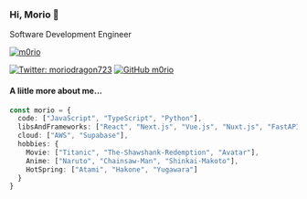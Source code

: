 ### Hi, Morio 👋

Software Development Engineer

<a href="https://github.com/m0rio/">
    <img src="https://komarev.com/ghpvc/?username=m0rio" alt="m0rio" />
</a>

[![Twitter: moriodragon723](https://img.shields.io/twitter/follow/moriodragon723?style=social)](https://twitter.com/moriodragon723)
[![GitHub m0rio](https://img.shields.io/github/followers/m0rio?label=follow&style=social)](https://github.com/m0rio)


#### A liitle more about me...

```typescript
const morio = {
  code: ["JavaScript", "TypeScript", "Python"],
  libsAndFrameworks: ["React", "Next.js", "Vue.js", "Nuxt.js", "FastAPI"],
  cloud: ["AWS", "Supabase"],
  hobbies: {
    Movie: ["Titanic", "The-Shawshank-Redemption", "Avatar"],
    Anime: ["Naruto", "Chainsaw-Man", "Shinkai-Makoto"],
    HotSpring: ["Atami", "Hakone", "Yugawara"]
  }
}
```